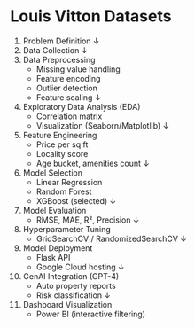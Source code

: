 # Louis Vitton Datasets
1. Problem Definition
   ↓
2. Data Collection
   ↓
3. Data Preprocessing
   - Missing value handling
   - Feature encoding
   - Outlier detection
   - Feature scaling
   ↓
4. Exploratory Data Analysis (EDA)
   - Correlation matrix
   - Visualization (Seaborn/Matplotlib)
   ↓
5. Feature Engineering
   - Price per sq ft
   - Locality score
   - Age bucket, amenities count
   ↓
6. Model Selection
   - Linear Regression
   - Random Forest
   - XGBoost (selected)
   ↓
7. Model Evaluation
   - RMSE, MAE, R², Precision
   ↓
8. Hyperparameter Tuning
   - GridSearchCV / RandomizedSearchCV
   ↓
9. Model Deployment
   - Flask API
   - Google Cloud hosting
   ↓
10. GenAI Integration (GPT-4)
    - Auto property reports
    - Risk classification
    ↓
11. Dashboard Visualization
    - Power BI (interactive filtering)




